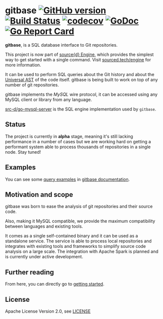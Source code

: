 # gitbase [![GitHub version](https://badge.fury.io/gh/src-d%2Fgitbase.svg)](https://github.com/src-d/gitbase/releases) [![Build Status](https://travis-ci.org/src-d/gitbase.svg?branch=master)](https://travis-ci.org/src-d/gitbase) [![codecov](https://codecov.io/gh/src-d/gitbase/branch/master/graph/badge.svg)](https://codecov.io/gh/src-d/gitbase) [![GoDoc](https://godoc.org/gopkg.in/src-d/gitbase.v0?status.svg)](https://godoc.org/gopkg.in/src-d/gitbase.v0) [![Go Report Card](https://goreportcard.com/badge/github.com/src-d/gitbase)](https://goreportcard.com/report/github.com/src-d/gitbase)

**gitbase**, is a SQL database interface to Git repositories.

This project is now part of [source{d} Engine](https://sourced.tech/engine),
which provides the simplest way to get started with a single command.
Visit [sourced.tech/engine](https://sourced.tech/engine) for more information.

It can be used to perform SQL queries about the Git history and
about the [Universal AST](https://doc.bblf.sh/) of the code itself. gitbase is being built to work on top of any number of git repositories.

gitbase implements the *MySQL* wire protocol, it can be accessed using any MySQL
client or library from any language.

[src-d/go-mysql-server](https://github.com/src-d/go-mysql-server) is the SQL engine implementation used by `gitbase`.

## Status

The project is currently in **alpha** stage, meaning it's still lacking performance in a number of cases but we are working hard on getting a performant system able to process thousands of repositories in a single node. Stay tuned!

## Examples

You can see some [query examples](/docs/using-gitbase/examples.md) in [gitbase documentation](/docs).

## Motivation and scope

gitbase was born to ease the analysis of git repositories and their source code.

Also, making it MySQL compatible, we provide the maximum compatibility between languages and existing tools.

It comes as a single self-contained binary and it can be used as a standalone service. The service is able to process local repositories and integrates with existing tools and frameworks to simplify source code analysis on a large scale.
The integration with Apache Spark is planned and is currently under active development.

## Further reading

From here, you can directly go to [getting started](/docs/using-gitbase/getting-started.md).

## License

Apache License Version 2.0, see [LICENSE](LICENSE)
